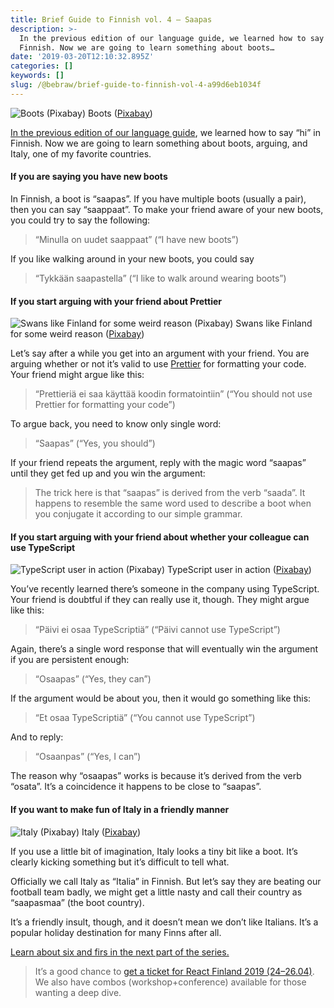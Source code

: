 ```yaml
---
title: Brief Guide to Finnish vol. 4 — Saapas
description: >-
  In the previous edition of our language guide, we learned how to say “hi” in
  Finnish. Now we are going to learn something about boots…
date: '2019-03-20T12:10:32.895Z'
categories: []
keywords: []
slug: /@bebraw/brief-guide-to-finnish-vol-4-a99d6eb1034f
---
```


![Boots ([Pixabay](https://pixabay.com/photos/brown-shoes-lace-up-shoes-1150071/))](img/1__JQcprsHCEMLfIXh274YCvw.jpeg)
Boots ([Pixabay](https://pixabay.com/photos/brown-shoes-lace-up-shoes-1150071/))

[In the previous edition of our language guide](https://medium.com/react-finland/brief-guide-to-finnish-vol-3-1e16a61c661d), we learned how to say “hi” in Finnish. Now we are going to learn something about boots, arguing, and Italy, one of my favorite countries.

#### If you are saying you have new boots

In Finnish, a boot is “saapas”. If you have multiple boots (usually a pair), then you can say “saappaat”. To make your friend aware of your new boots, you could try to say the following:

> “Minulla on uudet saappaat” (“I have new boots”)

If you like walking around in your new boots, you could say

> “Tykkään saapastella” (“I like to walk around wearing boots”)

#### If you start arguing with your friend about Prettier

![Swans like Finland for some weird reason ([Pixabay](https://pixabay.com/photos/swans-winter-lake-frozen-cold-1991829/))](img/1__r64xZXCMZZs3UDmI0ah9Gg.jpeg)
Swans like Finland for some weird reason ([Pixabay](https://pixabay.com/photos/swans-winter-lake-frozen-cold-1991829/))

Let’s say after a while you get into an argument with your friend. You are arguing whether or not it’s valid to use [Prettier](https://prettier.io/) for formatting your code. Your friend might argue like this:

> “Prettieriä ei saa käyttää koodin formatointiin” (“You should not use Prettier for formatting your code”)

To argue back, you need to know only single word:

> “Saapas” (“Yes, you should”)

If your friend repeats the argument, reply with the magic word “saapas” until they get fed up and you win the argument:

> The trick here is that “saapas” is derived from the verb “saada”. It happens to resemble the same word used to describe a boot when you conjugate it according to our simple grammar.

#### If you start arguing with your friend about whether your colleague can use TypeScript

![TypeScript user in action ([Pixabay](https://pixabay.com/photos/technology-equipment-aerial-analog-3230663/))](img/1__43dWDPRr__2EGgoeLRGNX7Q.jpeg)
TypeScript user in action ([Pixabay](https://pixabay.com/photos/technology-equipment-aerial-analog-3230663/))

You’ve recently learned there’s someone in the company using TypeScript. Your friend is doubtful if they can really use it, though. They might argue like this:

> “Päivi ei osaa TypeScriptiä” (“Päivi cannot use TypeScript”)

Again, there’s a single word response that will eventually win the argument if you are persistent enough:

> “Osaapas” (“Yes, they can”)

If the argument would be about you, then it would go something like this:

> “Et osaa TypeScriptiä” (“You cannot use TypeScript”)

And to reply:

> “Osaanpas” (“Yes, I can”)

The reason why “osaapas” works is because it’s derived from the verb “osata”. It’s a coincidence it happens to be close to “saapas”.

#### If you want to make fun of Italy in a friendly manner

![Italy ([Pixabay](https://pixabay.com/illustrations/italy-state-island-history-1911694/))](img/1__LVB0wRh3VZfXquoG13FsfA.png)
Italy ([Pixabay](https://pixabay.com/illustrations/italy-state-island-history-1911694/))

If you use a little bit of imagination, Italy looks a tiny bit like a boot. It’s clearly kicking something but it’s difficult to tell what.

Officially we call Italy as “Italia” in Finnish. But let’s say they are beating our football team badly, we might get a little nasty and call their country as “saapasmaa” (the boot country).

It’s a friendly insult, though, and it doesn’t mean we don’t like Italians. It’s a popular holiday destination for many Finns after all.

[Learn about six and firs in the next part of the series.](https://medium.com/react-finland/brief-guide-to-finnish-vol-5-373575fcfdf3)

> It’s a good chance to [get a ticket for React Finland 2019 (24–26.04)](https://react-finland.fi/#tickets). We also have combos (workshop+conference) available for those wanting a deep dive.